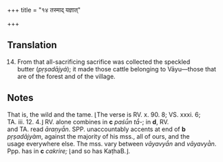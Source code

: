 +++
title = "१४ तस्माद् यज्ञात्"

+++
## Translation
14. From that all-sacrificing sacrifice was collected the speckled  
butter (*pṛṣadājyá*); it made those cattle belonging to Vāyu—those that  
are of the forest and of the village.

## Notes
That is, the wild and the tame. ⌊The verse is RV. x. 90. 8; VS. xxxi. 6;  
TA. iii. 12. 4.⌋ RV. alone combines in **c** *paśū́n tā́-*; in **d**, RV.  
and TA. read *āraṇyā́n*. SPP. unaccountably accents at end of **b**  
*pṛṣadājyàm*, against the majority of his mss., all of ours, and the  
usage everywhere else. The mss. vary between *vāyavyā́n* and *vāyavyā̀n*.  
Ppp. has in **c** *cakrire;* ⌊and so has KaṭhaB.⌋.
